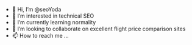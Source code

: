 - 👋 Hi, I’m @seoYoda
- 👀 I’m interested in technical SEO
- 🌱 I’m currently learning normality
- 💞️ I’m looking to collaborate on excellent flight price comparison sites
- 📫 How to reach me ...

<!---
seoYoda/seoYoda is a ✨ special ✨ repository because its `README.md` (this file) appears on your GitHub profile.
You can click the Preview link to take a look at your changes.
--->
